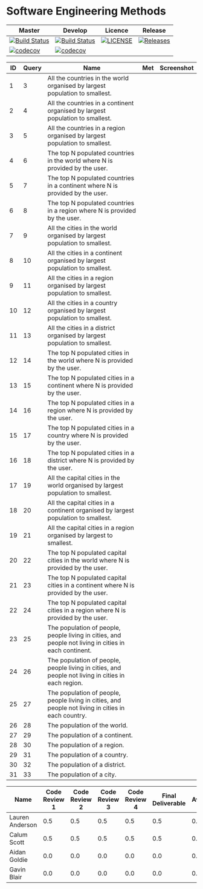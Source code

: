 # Software Engineering Methods

| Master | Develop | Licence | Release |
|--------|---------|---------|---------|
| [![Build Status](https://travis-ci.org/GroupNumber-21/Group21.svg?branch=master)](https://travis-ci.org/GroupNumber-21/Group21) |[![Build Status](https://travis-ci.org/GroupNumber-21/Group21.svg?branch=develop)](https://travis-ci.org/GroupNumber-21/Group21)| [![LICENSE](https://img.shields.io/github/license/GroupNumber-21/Group21.svg?style=flat-square)](https://github.com/GroupNumber-21/Group21/blob/master/LICENSE)| [![Releases](https://img.shields.io/github/release/GroupNumber-21/Group21/all.svg?style=flat-square)](https://github.com/GroupNumber21/Group21/releases) |
| [![codecov](https://codecov.io/gh/GroupNumber-21/Group21/branch/master/graph/badge.svg)](https://codecov.io/gh/GroupNumber-21/Group21) | [![codecov](https://codecov.io/gh/GroupNumber-21/Group21/branch/develop/graph/badge.svg)](https://codecov.io/gh/GroupNumber-21/Group21) | | | 

| ID | Query | Name | Met | Screenshot |
| --- | --- | --- | --- | --- |
| 1 | 3 | All the countries in the world organised by largest population to smallest. |  |  |
| 2 | 4 | All the countries in a continent organised by largest population to smallest. |  |  |
| 3 | 5 | All the countries in a region organised by largest population to smallest. |  |  |
| 4 | 6 | The top N populated countries in the world where N is provided by the user. |  |  |
| 5 | 7 | The top N populated countries in a continent where N is provided by the user. |  |  |
| 6 | 8 | The top N populated countries in a region where N is provided by the user. |  |  |
| 7 | 9 | All the cities in the world organised by largest population to smallest. | |  |
| 8 | 10 | All the cities in a continent organised by largest population to smallest. |  |  |
| 9 | 11 | All the cities in a region organised by largest population to smallest. |  |  |
| 10 | 12 | All the cities in a country organised by largest population to smallest. |  |  |
| 11 | 13 | All the cities in a district organised by largest population to smallest. |  |  |
| 12 | 14 | The top N populated cities in the world where N is provided by the user. |  |  |
| 13 | 15 | The top N populated cities in a continent where N is provided by the user. |  |  |
| 14 | 16 | The top N populated cities in a region where N is provided by the user. |  |  |
| 15 | 17 | The top N populated cities in a country where N is provided by the user. |  |  |
| 16 | 18 | The top N populated cities in a district where N is provided by the user. |  |  |
| 17 | 19 | All the capital cities in the world organised by largest population to smallest. |  |  |
| 18 | 20 | All the capital cities in a continent organised by largest population to smallest. |  |  |
| 19 | 21 | All the capital cities in a region organised by largest to smallest. |  |  |
| 20 | 22 | The top N populated capital cities in the world where N is provided by the user. |  |  |
| 21 | 23 | The top N populated capital cities in a continent where N is provided by the user. |  |  |
| 22 | 24 | The top N populated capital cities in a region where N is provided by the user. |  |  |
| 23 | 25 | The population of people, people living in cities, and people not living in cities in each continent. |  |  |
| 24 | 26 | The population of people, people living in cities, and people not living in cities in each region. |   |  |
| 25 | 27 | The population of people, people living in cities, and people not living in cities in each country. |  |  |
| 26 | 28 | The population of the world. |   |  |
| 27 | 29 | The population of a continent. |  |  |
| 28 | 30 | The population of a region. |  |  |
| 29 | 31 | The population of a country. |  |  |
| 30 | 32 | The population of a district. |  |  |
| 31 | 33 | The population of a city. |  | |

| Name | Code Review 1 | Code Review 2 | Code Review 3 | Code Review 4 | Final Deliverable | Average |
|------|---------------|---------------|---------------|---------------|-------------------|-------|
| Lauren Anderson | 0.5 | 0.5 | 0.5 | 0.5 | 0.5 | 0.5 |
| Calum Scott | 0.5 | 0.5 | 0.5 | 0.5 | 0.5 | 0.5 |
| Aidan Goldie | 0.0 | 0.0 | 0.0 | 0.0 | 0.0 | 0.0 |
| Gavin Blair | 0.0 | 0.0 | 0.0 | 0.0 | 0.0 | 0.0 |
